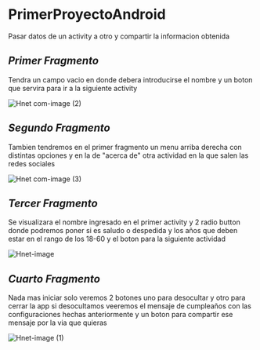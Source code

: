 # PrimerProyectoAndroid
Pasar datos de un activity a otro y compartir la informacion obtenida

## _Primer Fragmento_

Tendra un campo vacio en donde debera introducirse el nombre y un boton que servira para ir a la siguiente activity

![Hnet com-image (2)](https://user-images.githubusercontent.com/46556874/92665047-dad50100-f305-11ea-9fde-c7ad3309604e.gif)

## _Segundo Fragmento_

Tambien tendremos en el primer fragmento un menu arriba derecha con distintas opciones y en la de "acerca de" otra actividad en la que salen las redes sociales

![Hnet com-image (3)](https://user-images.githubusercontent.com/46556874/92665153-1f609c80-f306-11ea-94ab-c900439586cc.gif)

## _Tercer Fragmento_

Se visualizara el nombre ingresado en el primer activity y 2 radio button donde podremos poner si es saludo o despedida y los años que deben estar en el rango de los 18-60
y el boton para la siguiente actividad

![Hnet-image](https://user-images.githubusercontent.com/46556874/92665321-8d0cc880-f306-11ea-9e84-257b918a4100.gif)

## _Cuarto Fragmento_

Nada mas iniciar solo veremos 2 botones uno para desocultar y otro para cerrar la app si desocultamos veeremos el mensaje de cumpleaños 
con las configuraciones hechas anteriormente y un boton para compartir ese mensaje por la via que quieras

![Hnet-image (1)](https://user-images.githubusercontent.com/46556874/92665493-fee51200-f306-11ea-8f3f-6e499cb9f8a5.gif)
